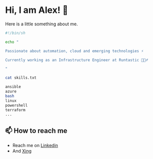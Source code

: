 # Hi, I am Alex! 👋

Here is a little something about me.

```bash
#!/bin/sh

echo "

Passionate about automation, cloud and emerging technologies ⚡️

Currently working as an Infrastructure Engineer at Runtastic 🏃🏻‍♂

"

cat skills.txt

ansible
azure
bash
linux
powershell
terraform
...

```

## 📫 How to reach me
- Reach me on [Linkedin](https://www.linkedin.com/in/alexander-lackner) <img src="https://static-exp1.licdn.com/sc/h/al2o9zrvru7aqj8e1x2rzsrca" width="15" height="15"> 
- And [Xing](https://xing.to/lackner) <img src="https://www.xing.com/assets/frontend_minified/img/shared/xing_r1.ico" width="15" height="15">


<!--
**al-lac/al-lac** is a ✨ _special_ ✨ repository because its `README.md` (this file) appears on your GitHub profile.

Here are some ideas to get you started:

- 🔭 I’m currently working on ...
- 🌱 I’m currently learning ...
- 👯 I’m looking to collaborate on ...
- 🤔 I’m looking for help with ...
- 💬 Ask me about ...
- 📫 How to reach me: ...
- 😄 Pronouns: ...
- ⚡ Fun fact: ...
-->
